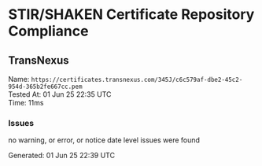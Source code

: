 # STIR/SHAKEN Certificate Repository Compliance

## TransNexus

Name: `https://certificates.transnexus.com/345J/c6c579af-dbe2-45c2-954d-365b2fe667cc.pem`\
Tested At: 01 Jun 25 22:35 UTC\
Time: 11ms

### Issues

no warning, or error, or notice date level issues were found

Generated: 01 Jun 25 22:39 UTC